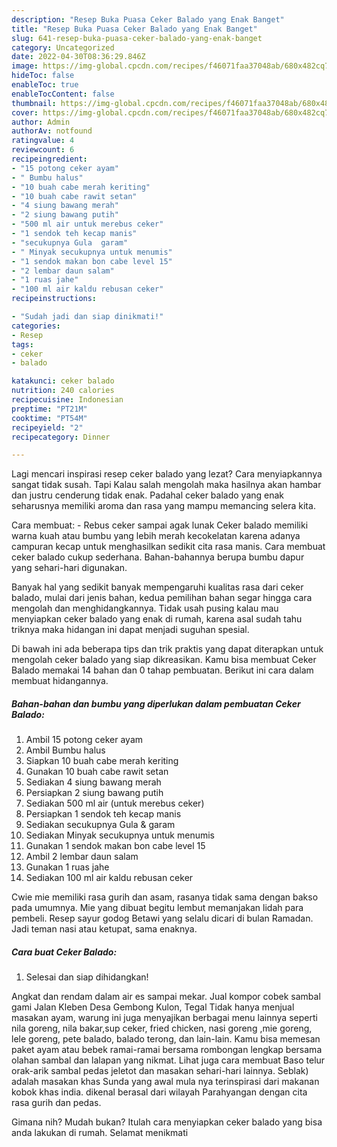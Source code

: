 ```yaml
---
description: "Resep Buka Puasa Ceker Balado yang Enak Banget"
title: "Resep Buka Puasa Ceker Balado yang Enak Banget"
slug: 641-resep-buka-puasa-ceker-balado-yang-enak-banget
category: Uncategorized
date: 2022-04-30T08:36:29.846Z
image: https://img-global.cpcdn.com/recipes/f46071faa37048ab/680x482cq70/ceker-balado-foto-resep-utama.jpg
hideToc: false
enableToc: true
enableTocContent: false
thumbnail: https://img-global.cpcdn.com/recipes/f46071faa37048ab/680x482cq70/ceker-balado-foto-resep-utama.jpg
cover: https://img-global.cpcdn.com/recipes/f46071faa37048ab/680x482cq70/ceker-balado-foto-resep-utama.jpg
author: Admin
authorAv: notfound
ratingvalue: 4
reviewcount: 6
recipeingredient:
- "15 potong ceker ayam"
- " Bumbu halus"
- "10 buah cabe merah keriting"
- "10 buah cabe rawit setan"
- "4 siung bawang merah"
- "2 siung bawang putih"
- "500 ml air untuk merebus ceker"
- "1 sendok teh kecap manis"
- "secukupnya Gula  garam"
- " Minyak secukupnya untuk menumis"
- "1 sendok makan bon cabe level 15"
- "2 lembar daun salam"
- "1 ruas jahe"
- "100 ml air kaldu rebusan ceker"
recipeinstructions:

- "Sudah jadi dan siap dinikmati!"
categories:
- Resep
tags:
- ceker
- balado

katakunci: ceker balado 
nutrition: 240 calories
recipecuisine: Indonesian
preptime: "PT21M"
cooktime: "PT54M"
recipeyield: "2"
recipecategory: Dinner

---
```



Lagi mencari inspirasi resep ceker balado yang lezat? Cara menyiapkannya sangat tidak susah. Tapi Kalau salah mengolah maka hasilnya akan hambar dan justru cenderung tidak enak. Padahal ceker balado yang enak seharusnya memiliki aroma dan rasa yang mampu memancing selera kita.


Cara membuat: - Rebus ceker sampai agak lunak Ceker balado memiliki warna kuah atau bumbu yang lebih merah kecokelatan karena adanya campuran kecap untuk menghasilkan sedikit cita rasa manis. Cara membuat ceker balado cukup sederhana. Bahan-bahannya berupa bumbu dapur yang sehari-hari digunakan.

Banyak hal yang sedikit banyak mempengaruhi kualitas rasa dari ceker balado, mulai dari jenis bahan, kedua pemilihan bahan segar hingga cara mengolah dan menghidangkannya. Tidak usah pusing kalau mau menyiapkan ceker balado yang enak di rumah, karena asal sudah tahu triknya maka hidangan ini dapat menjadi suguhan spesial.


Di bawah ini ada beberapa tips dan trik praktis yang dapat diterapkan untuk mengolah ceker balado yang siap dikreasikan. Kamu bisa membuat Ceker Balado memakai 14 bahan dan 0 tahap pembuatan. Berikut ini cara dalam membuat hidangannya.

<!--inarticleads1-->

##### Bahan-bahan dan bumbu yang diperlukan dalam pembuatan Ceker Balado:

1. Ambil 15 potong ceker ayam
1. Ambil  Bumbu halus
1. Siapkan 10 buah cabe merah keriting
1. Gunakan 10 buah cabe rawit setan
1. Sediakan 4 siung bawang merah
1. Persiapkan 2 siung bawang putih
1. Sediakan 500 ml air (untuk merebus ceker)
1. Persiapkan 1 sendok teh kecap manis
1. Sediakan secukupnya Gula &amp; garam
1. Sediakan  Minyak secukupnya untuk menumis
1. Gunakan 1 sendok makan bon cabe level 15
1. Ambil 2 lembar daun salam
1. Gunakan 1 ruas jahe
1. Sediakan 100 ml air kaldu rebusan ceker


Cwie mie memiliki rasa gurih dan asam, rasanya tidak sama dengan bakso pada umumnya. Mie yang dibuat begitu lembut memanjakan lidah para pembeli. Resep sayur godog Betawi yang selalu dicari di bulan Ramadan. Jadi teman nasi atau ketupat, sama enaknya. 

<!--inarticleads2-->

##### Cara buat Ceker Balado:


1. Selesai dan siap dihidangkan!

Angkat dan rendam dalam air es sampai mekar. Jual kompor cobek sambal gami Jalan Kleben Desa Gembong Kulon, Tegal Tidak hanya menjual masakan ayam, warung ini juga menyajikan berbagai menu lainnya seperti nila goreng, nila bakar,sup ceker, fried chicken, nasi goreng ,mie goreng, lele goreng, pete balado, balado terong, dan lain-lain. Kamu bisa memesan paket ayam atau bebek ramai-ramai bersama rombongan lengkap bersama olahan sambal dan lalapan yang nikmat. Lihat juga cara membuat Baso telur orak-arik sambal pedas jeletot dan masakan sehari-hari lainnya. Seblak) adalah masakan khas Sunda yang awal mula nya terinspirasi dari makanan kobok khas india. dikenal berasal dari wilayah Parahyangan dengan cita rasa gurih dan pedas. 

Gimana nih? Mudah bukan? Itulah cara menyiapkan ceker balado yang bisa anda lakukan di rumah. Selamat menikmati
